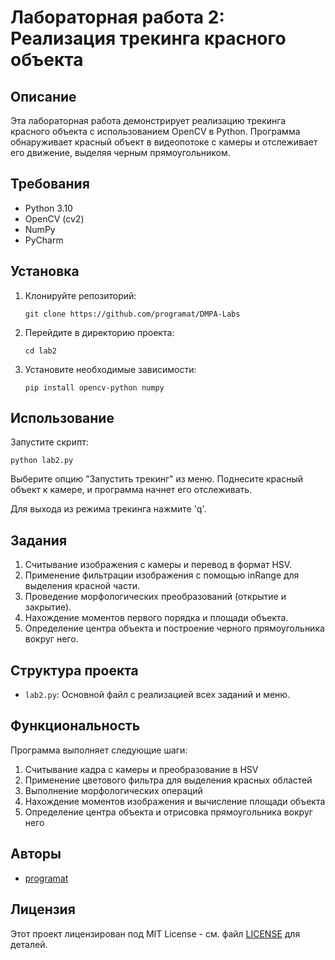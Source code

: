 # Лабораторная работа 2: Реализация трекинга красного объекта

## Описание

Эта лабораторная работа демонстрирует реализацию трекинга красного объекта с использованием OpenCV в Python. Программа обнаруживает красный объект в видеопотоке с камеры и отслеживает его движение, выделяя черным прямоугольником.

## Требования

- Python 3.10
- OpenCV (cv2)
- NumPy
- PyCharm

## Установка

1. Клонируйте репозиторий:
   ```
   git clone https://github.com/programat/DMPA-Labs
   ```

2. Перейдите в директорию проекта:
   ```
   cd lab2
   ```

3. Установите необходимые зависимости:
   ```
   pip install opencv-python numpy
   ```

## Использование

Запустите скрипт:

```
python lab2.py
```

Выберите опцию "Запустить трекинг" из меню. Поднесите красный объект к камере, и программа начнет его отслеживать.

Для выхода из режима трекинга нажмите 'q'.

## Задания

1. Считывание изображения с камеры и перевод в формат HSV.
2. Применение фильтрации изображения с помощью inRange для выделения красной части.
3. Проведение морфологических преобразований (открытие и закрытие).
4. Нахождение моментов первого порядка и площади объекта.
5. Определение центра объекта и построение черного прямоугольника вокруг него.

## Структура проекта

- `lab2.py`: Основной файл с реализацией всех заданий и меню.

## Функциональность

Программа выполняет следующие шаги:
1. Считывание кадра с камеры и преобразование в HSV
2. Применение цветового фильтра для выделения красных областей
3. Выполнение морфологических операций
4. Нахождение моментов изображения и вычисление площади объекта
5. Определение центра объекта и отрисовка прямоугольника вокруг него

## Авторы

- [programat](https://github.com/programat)

## Лицензия

Этот проект лицензирован под MIT License - см. файл [LICENSE](LICENSE) для деталей.
